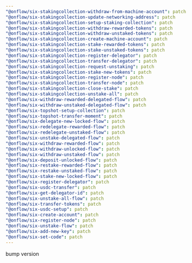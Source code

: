 ```yaml
---
"@onflow/six-stakingcollection-withdraw-from-machine-account": patch
"@onflow/six-stakingcollection-update-networking-address": patch
"@onflow/six-stakingcollection-setup-staking-collection": patch
"@onflow/six-stakingcollection-withdraw-rewarded-tokens": patch
"@onflow/six-stakingcollection-withdraw-unstaked-tokens": patch
"@onflow/six-stakingcollection-create-machine-account": patch
"@onflow/six-stakingcollection-stake-rewarded-tokens": patch
"@onflow/six-stakingcollection-stake-unstaked-tokens": patch
"@onflow/six-stakingcollection-register-delegator": patch
"@onflow/six-stakingcollection-transfer-delegator": patch
"@onflow/six-stakingcollection-request-unstaking": patch
"@onflow/six-stakingcollection-stake-new-tokens": patch
"@onflow/six-stakingcollection-register-node": patch
"@onflow/six-stakingcollection-transfer-node": patch
"@onflow/six-stakingcollection-close-stake": patch
"@onflow/six-stakingcollection-unstake-all": patch
"@onflow/six-withdraw-rewarded-delegated-flow": patch
"@onflow/six-withdraw-unstaked-delegated-flow": patch
"@onflow/six-topshot-setup-collection": patch
"@onflow/six-topshot-transfer-moment": patch
"@onflow/six-delegate-new-locked-flow": patch
"@onflow/six-redelegate-rewarded-flow": patch
"@onflow/six-redelegate-unstaked-flow": patch
"@onflow/six-unstake-delegated-flow": patch
"@onflow/six-withdraw-rewarded-flow": patch
"@onflow/six-withdraw-unlocked-flow": patch
"@onflow/six-withdraw-unstaked-flow": patch
"@onflow/six-deposit-unlocked-flow": patch
"@onflow/six-restake-rewarded-flow": patch
"@onflow/six-restake-unstaked-flow": patch
"@onflow/six-stake-new-locked-flow": patch
"@onflow/six-register-delegator": patch
"@onflow/six-usdc-transfer": patch
"@onflow/six-get-delegator-id": patch
"@onflow/six-unstake-all-flow": patch
"@onflow/six-transfer-tokens": patch
"@onflow/six-usdc-setup": patch
"@onflow/six-create-account": patch
"@onflow/six-register-node": patch
"@onflow/six-unstake-flow": patch
"@onflow/six-add-new-key": patch
"@onflow/six-set-code": patch
---
```


bump version
